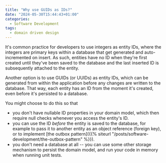 ```yaml
---
title: "Why use GUIDs as IDs?"
date: "2024-05-30T15:44:43+01:00"
categories:
  - Software Development
tags:
  - domain driven design
---
```


It's common practice for developers to use integers as entity IDs, where the integers are primary keys within a database that get generated and auto-incremented on insert. As such, entities have no ID when they're first created until they've been saved to the database and the last inserted ID is subsequently attached to the entity.

Another option is to use GUIDs (or UUIDs) as entity IDs, which can be generated from within the application before any changes are written to the database. That way, each entity has an ID from the moment it's created, even before it's persisted to a database.

You might choose to do this so that

- you don't have nullable ID properties in your domain model, which then require null checks whenever you access the entity's ID.
- you can use the ID _before_ the entity is saved to the database, for example to pass it to another entity as an object reference (foreign key), or to implement [the outbox pattern]({{% siteurl "/posts/software-development/the-outbox-pattern" %}}).
- you don't need a database at all -- you can use some other storage mechanism to persist the domain model, and run your code in memory when running unit tests.
